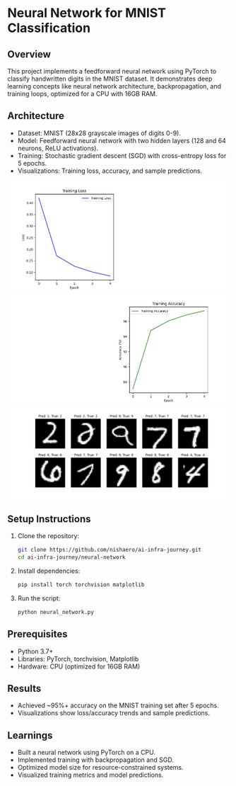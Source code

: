 # Neural Network for MNIST Classification
## Overview

This project implements a feedforward neural network using PyTorch to classify handwritten digits in the MNIST dataset. It demonstrates deep learning concepts like neural network architecture, backpropagation, and training loops, optimized for a CPU with 16GB RAM.

## Architecture

* Dataset: MNIST (28x28 grayscale images of digits 0-9).
* Model: Feedforward neural network with two hidden layers (128 and 64 neurons, ReLU activations).
* Training: Stochastic gradient descent (SGD) with cross-entropy loss for 5 epochs.
* Visualizations: Training loss, accuracy, and sample predictions.

![Training Loss](loss_plot.png)
![Training Accuracy](accuracy_plot.png)
![Sample Predictions](sample_predictions.png)


## Setup Instructions


1. Clone the repository:

    ```bash
    git clone https://github.com/nishaero/ai-infra-journey.git
    cd ai-infra-journey/neural-network
    ```

2. Install dependencies:

    ```bash
    pip install torch torchvision matplotlib
    ```

3. Run the script:

    ```bash
    python neural_network.py
    ```


## Prerequisites

* Python 3.7+
* Libraries: PyTorch, torchvision, Matplotlib
* Hardware: CPU (optimized for 16GB RAM)

## Results

* Achieved ~95%+ accuracy on the MNIST training set after 5 epochs.
* Visualizations show loss/accuracy trends and sample predictions.

## Learnings

* Built a neural network using PyTorch on a CPU.
* Implemented training with backpropagation and SGD.
* Optimized model size for resource-constrained systems.
* Visualized training metrics and model predictions.

